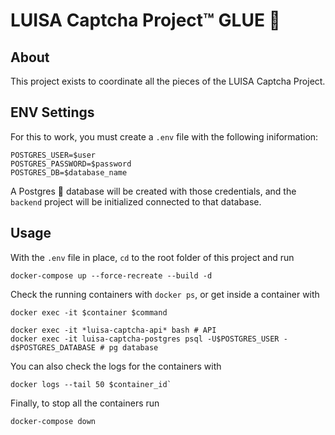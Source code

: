 # LUISA Captcha Project™ GLUE 💁

## About
This project exists to coordinate all the pieces of the LUISA Captcha Project.

## ENV Settings
For this to work, you must create a `.env` file with the following iniformation:
```
POSTGRES_USER=$user
POSTGRES_PASSWORD=$password
POSTGRES_DB=$database_name
```

A Postgres 🐘 database will be created with those credentials, and the `backend` project will be initialized connected to that database.

## Usage

With the `.env` file in place, `cd` to the root folder of this project and run
```
docker-compose up --force-recreate --build -d
```

Check the running containers with `docker ps`, or get inside a container with
```
docker exec -it $container $command

docker exec -it *luisa-captcha-api* bash # API
docker exec -it luisa-captcha-postgres psql -U$POSTGRES_USER -d$POSTGRES_DATABASE # pg database
```

You can also check the logs for the containers with
```
docker logs --tail 50 $container_id`
```

Finally, to stop all the containers run
```
docker-compose down
```


